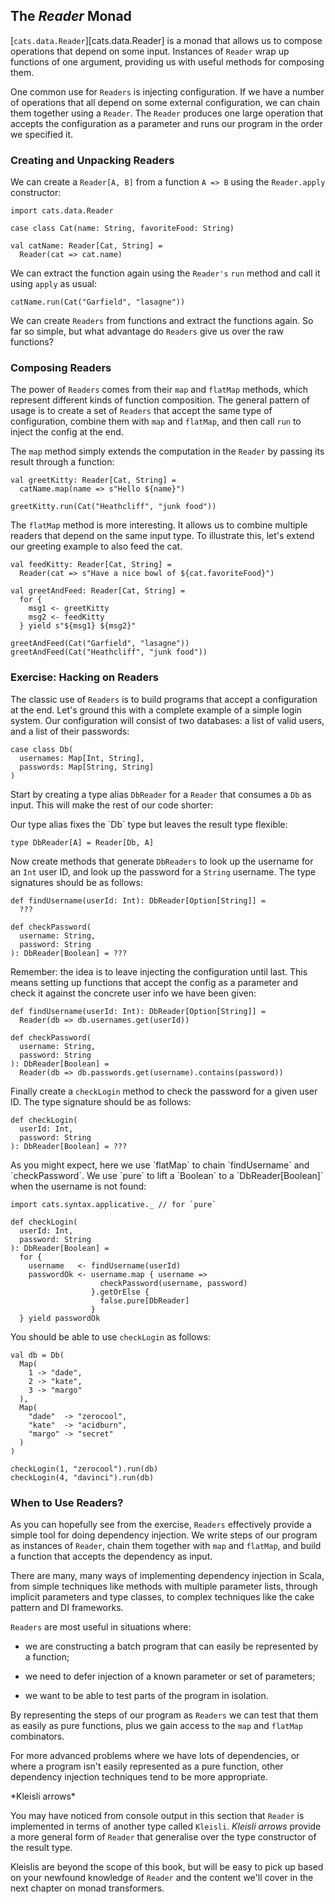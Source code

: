 ## The *Reader* Monad

[`cats.data.Reader`][cats.data.Reader] is a monad
that allows us to compose operations that depend on some input.
Instances of `Reader` wrap up functions of one argument,
providing us with useful methods for composing them.

One common use for `Readers` is injecting configuration.
If we have a number of operations that all depend on some external configuration,
we can chain them together using a `Reader`.
The `Reader` produces one large operation that
accepts the configuration as a parameter
and runs our program in the order we specified it.

### Creating and Unpacking Readers

We can create a `Reader[A, B]` from a function `A => B`
using the `Reader.apply` constructor:

```tut:book:silent
import cats.data.Reader
```

```tut:book
case class Cat(name: String, favoriteFood: String)

val catName: Reader[Cat, String] =
  Reader(cat => cat.name)
```

We can extract the function again
using the `Reader's` `run` method
and call it using `apply` as usual:

```tut:book
catName.run(Cat("Garfield", "lasagne"))
```

We can create `Readers` from functions and extract the functions again.
So far so simple,
but what advantage do `Readers` give us over the raw functions?

### Composing Readers

The power of `Readers` comes from their `map` and `flatMap` methods,
which represent different kinds of function composition.
The general pattern of usage is
to create a set of `Readers` that accept the same type of configuration,
combine them with `map` and `flatMap`,
and then call `run` to inject the config at the end.

The `map` method simply extends the computation in the `Reader`
by passing its result through a function:

```tut:book:silent
val greetKitty: Reader[Cat, String] =
  catName.map(name => s"Hello ${name}")
```

```tut:book
greetKitty.run(Cat("Heathcliff", "junk food"))
```

The `flatMap` method is more interesting.
It allows us to combine multiple readers
that depend on the same input type.
To illustrate this, let's extend our greeting example
to also feed the cat.

```tut:book:silent
val feedKitty: Reader[Cat, String] =
  Reader(cat => s"Have a nice bowl of ${cat.favoriteFood}")

val greetAndFeed: Reader[Cat, String] =
  for {
    msg1 <- greetKitty
    msg2 <- feedKitty
  } yield s"${msg1} ${msg2}"
```

```tut:book
greetAndFeed(Cat("Garfield", "lasagne"))
greetAndFeed(Cat("Heathcliff", "junk food"))
```

### Exercise: Hacking on Readers

The classic use of `Readers` is to build programs
that accept a configuration at the end.
Let's ground this with a complete example
of a simple login system.
Our configuration will consist of two databases:
a list of valid users, and a list of their passwords:

```tut:book:silent
case class Db(
  usernames: Map[Int, String],
  passwords: Map[String, String]
)
```

Start by creating a type alias `DbReader` for
a `Reader` that consumes a `Db` as input.
This will make the rest of our code shorter:

<div class="solution">
Our type alias fixes the `Db` type
but leaves the result type flexible:

```tut:book:silent
type DbReader[A] = Reader[Db, A]
```
</div>

Now create methods that generate `DbReaders` to
look up the username for an `Int` user ID, and
look up the password for a `String` username.
The type signatures should be as follows:

```tut:book:silent
def findUsername(userId: Int): DbReader[Option[String]] =
  ???

def checkPassword(
  username: String,
  password: String
): DbReader[Boolean] = ???
```

<div class="solution">
Remember: the idea is to leave injecting the configuration until last.
This means setting up functions that accept the config as a parameter
and check it against the concrete user info we have been given:

```tut:book:silent
def findUsername(userId: Int): DbReader[Option[String]] =
  Reader(db => db.usernames.get(userId))

def checkPassword(
  username: String,
  password: String
): DbReader[Boolean] =
  Reader(db => db.passwords.get(username).contains(password))
```

</div>

Finally create a `checkLogin` method
to check the password for a given user ID.
The type signature should be as follows:

```tut:book:silent
def checkLogin(
  userId: Int,
  password: String
): DbReader[Boolean] = ???
```

<div class="solution">
As you might expect,
here we use `flatMap` to chain `findUsername` and `checkPassword`.
We use `pure` to lift a `Boolean` to a `DbReader[Boolean]`
when the username is not found:

```tut:book:silent
import cats.syntax.applicative._ // for `pure`

def checkLogin(
  userId: Int,
  password: String
): DbReader[Boolean] =
  for {
    username   <- findUsername(userId)
    passwordOk <- username.map { username =>
                    checkPassword(username, password)
                  }.getOrElse {
                    false.pure[DbReader]
                  }
  } yield passwordOk
```
</div>

You should be able to use `checkLogin` as follows:

```tut:book
val db = Db(
  Map(
    1 -> "dade",
    2 -> "kate",
    3 -> "margo"
  ),
  Map(
    "dade"  -> "zerocool",
    "kate"  -> "acidburn",
    "margo" -> "secret"
  )
)

checkLogin(1, "zerocool").run(db)
checkLogin(4, "davinci").run(db)
```

### When to Use Readers?

As you can hopefully see from the exercise,
`Readers` effectively provide a simple tool for doing dependency injection.
We write steps of our program as instances of `Reader`,
chain them together with `map` and `flatMap`,
and build a function that accepts the dependency as input.

There are many, many ways of implementing dependency injection in Scala,
from simple techniques like methods with multiple parameter lists,
through implicit parameters and type classes,
to complex techniques like the cake pattern and DI frameworks.

`Readers` are most useful in situations where:

- we are constructing a batch program
  that can easily be represented by a function;

- we need to defer injection of a known parameter
  or set of parameters;

- we want to be able to test
  parts of the program in isolation.

By representing the steps of our program as `Readers`
we can test that them as easily as pure functions,
plus we gain access to the `map` and `flatMap` combinators.

For more advanced problems where we have lots of dependencies,
or where a program isn't easily represented as a pure function,
other dependency injection techniques tend to be more appropriate.

<div class="callout callout-warning">
  *Kleisli arrows*

  You may have noticed from console output in this section
  that `Reader` is implemented in terms of another type called `Kleisli`.
  *Kleisli arrows* provide a more general form of `Reader`
  that generalise over the type constructor of the result type.

  Kleislis are beyond the scope of this book,
  but will be easy to pick up based on your newfound knowledge of `Reader`
  and the content we'll cover in the next chapter on monad transformers.
</div>
